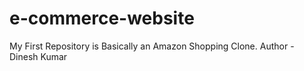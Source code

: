 # e-commerce-website
My First Repository is Basically an Amazon Shopping Clone.
Author - Dinesh Kumar
